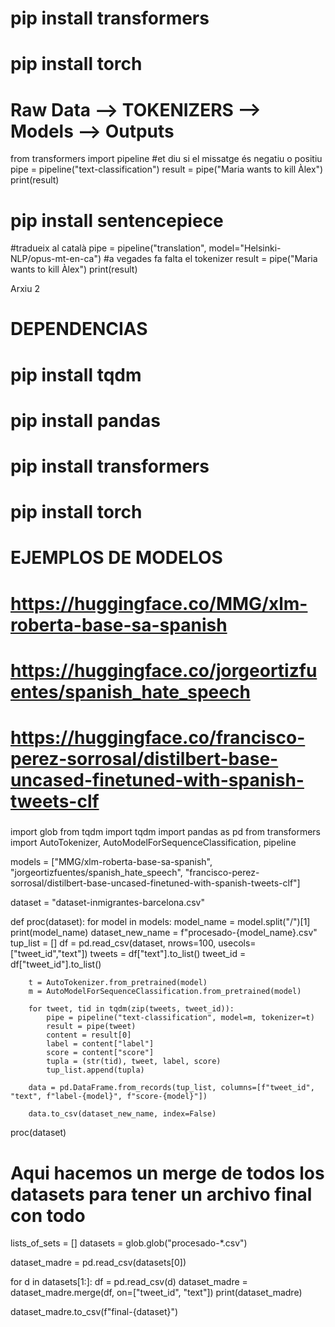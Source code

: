 # pip install transformers
# pip install torch
# Raw Data --> TOKENIZERS --> Models --> Outputs

from transformers import pipeline
#et diu si el missatge és negatiu o positiu
pipe = pipeline("text-classification")
result = pipe("Maria wants to kill Àlex")
print(result)

# pip install sentencepiece
#tradueix al català
pipe = pipeline("translation", model="Helsinki-NLP/opus-mt-en-ca") #a vegades fa falta el tokenizer
result = pipe("Maria wants to kill Àlex")
print(result)

Arxiu 2
# DEPENDENCIAS
# pip install tqdm
# pip install pandas
# pip install transformers
# pip install torch
#####

# EJEMPLOS DE MODELOS
# https://huggingface.co/MMG/xlm-roberta-base-sa-spanish
# https://huggingface.co/jorgeortizfuentes/spanish_hate_speech
# https://huggingface.co/francisco-perez-sorrosal/distilbert-base-uncased-finetuned-with-spanish-tweets-clf
#####


import glob
from tqdm import tqdm
import pandas as pd
from transformers import AutoTokenizer, AutoModelForSequenceClassification, pipeline


models = ["MMG/xlm-roberta-base-sa-spanish", "jorgeortizfuentes/spanish_hate_speech", "francisco-perez-sorrosal/distilbert-base-uncased-finetuned-with-spanish-tweets-clf"]

dataset = "dataset-inmigrantes-barcelona.csv"

def proc(dataset):
    for model in models:
        model_name = model.split("/")[1]
        print(model_name)
        dataset_new_name = f"procesado-{model_name}.csv"
        tup_list = []
        df = pd.read_csv(dataset, nrows=100, usecols=["tweet_id","text"])
        tweets = df["text"].to_list()
        tweet_id = df["tweet_id"].to_list()

        t = AutoTokenizer.from_pretrained(model)
        m = AutoModelForSequenceClassification.from_pretrained(model)

        for tweet, tid in tqdm(zip(tweets, tweet_id)):
            pipe = pipeline("text-classification", model=m, tokenizer=t)
            result = pipe(tweet)
            content = result[0]
            label = content["label"]
            score = content["score"]
            tupla = (str(tid), tweet, label, score)
            tup_list.append(tupla)

        data = pd.DataFrame.from_records(tup_list, columns=[f"tweet_id", "text", f"label-{model}", f"score-{model}"])

        data.to_csv(dataset_new_name, index=False)

proc(dataset)

# Aqui hacemos un merge de todos los datasets para tener un archivo final con todo

lists_of_sets = []
datasets = glob.glob("procesado-*.csv")

dataset_madre = pd.read_csv(datasets[0])

for d in datasets[1:]:
    df = pd.read_csv(d)
    dataset_madre = dataset_madre.merge(df, on=["tweet_id", "text"])
    print(dataset_madre)

dataset_madre.to_csv(f"final-{dataset}")
